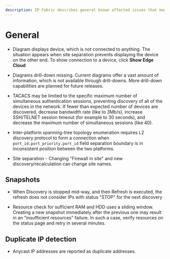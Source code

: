 ```yaml
---
description: IP Fabric describes general known affected issues that may occur in the IP Fabric's platform and shows how to fix them.
---
```


# General

- Diagram displays device, which is not connected to anything. The
  situation appears when site separation prevents displaying the
  device on the other end. To show connection to a device, click **Show
  Edge Cloud**

- Diagrams drill-down missing. Current diagrams offer a vast amount of
  information, which is not available through drill-downs. More
  drill-down capabilities are planned for future releases.

- TACACS may be limited to the specific maximum number of simultaneous
  authentication sessions, preventing discovery of all of the devices in the
  network. If fewer than expected number of devices are discovered, decrease
  bandwidth rate (like to 3Mb/s), increase SSH/TELNET session timeout (for
  example to 30 seconds), and decrease the maximum number of simultaneous
  sessions (like 40).

- Inter-platform spanning-tree topology enumeration requires L2
  discovery protocol to form a connection when
  `port_id.port_priority.port_id` field separation boundary is in
  inconsistent position between the two platforms.

- Site separation - Changing "Firewall in site" and new
  discovery/recalculation can change site names.

## Snapshots

- When Discovery is stopped mid-way, and then Refresh is executed, the
  refresh does not consider IPs with status "STOP" for the next
  discovery

- Resource check for sufficient RAM and HDD uses a sliding window.
  Creating a new snapshot immediately after the previous one may result in
  an "insufficient resources" failure. In such a case, verify resources
  on the status page and retry in several minutes.

## Duplicate IP detection

- Anycast IP addresses are reported as duplicate addresses.
